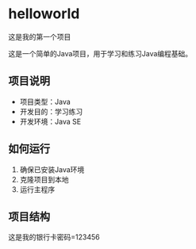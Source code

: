 # helloworld

这是我的第一个项目

这是一个简单的Java项目，用于学习和练习Java编程基础。

## 项目说明
- 项目类型：Java
- 开发目的：学习练习
- 开发环境：Java SE

## 如何运行
1. 确保已安装Java环境
2. 克隆项目到本地
3. 运行主程序

## 项目结构

这是我的银行卡密码=123456